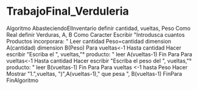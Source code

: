 # TrabajoFinal_Verduleria
Algoritmo AbasteciendoElInventario
	definir cantidad, vueltas, Peso Como Real
	definir Verduras, A, B Como Caracter
	Escribir "Introdusca cuantos Productos incorporara: "
	Leer cantidad
	Peso=cantidad
	dimension A(cantidad)
	dimension B(Peso)
	Para vueltas<-1 Hasta cantidad Hacer
		escribir "Escriba el ", vueltas,"° producto: "
		leer A(vueltas-1)
	Fin Para
	Para vueltas<-1 Hasta cantidad Hacer
		escribir "Escriba el peso del ", vueltas,"° producto: "
		leer B(vueltas-1)
	Fin Para
  Para vueltas <-1 hasta Peso Hacer
		Mostrar "1.",vueltas, ")",A(vueltas-1)," que pesa ", B(vueltas-1)
	FinPara
FinAlgoritmo

